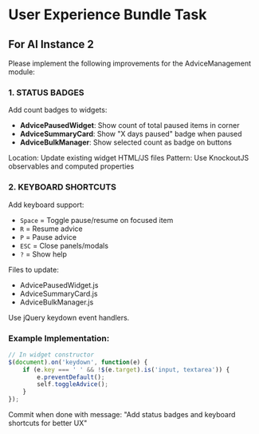 # User Experience Bundle Task

## For AI Instance 2

Please implement the following improvements for the AdviceManagement module:

### 1. STATUS BADGES
Add count badges to widgets:
- **AdvicePausedWidget**: Show count of total paused items in corner
- **AdviceSummaryCard**: Show "X days paused" badge when paused
- **AdviceBulkManager**: Show selected count as badge on buttons

Location: Update existing widget HTML/JS files
Pattern: Use KnockoutJS observables and computed properties

### 2. KEYBOARD SHORTCUTS
Add keyboard support:
- `Space` = Toggle pause/resume on focused item
- `R` = Resume advice
- `P` = Pause advice  
- `ESC` = Close panels/modals
- `?` = Show help

Files to update:
- AdvicePausedWidget.js
- AdviceSummaryCard.js
- AdviceBulkManager.js

Use jQuery keydown event handlers.

### Example Implementation:
```javascript
// In widget constructor
$(document).on('keydown', function(e) {
    if (e.key === ' ' && !$(e.target).is('input, textarea')) {
        e.preventDefault();
        self.toggleAdvice();
    }
});
```

Commit when done with message: "Add status badges and keyboard shortcuts for better UX"